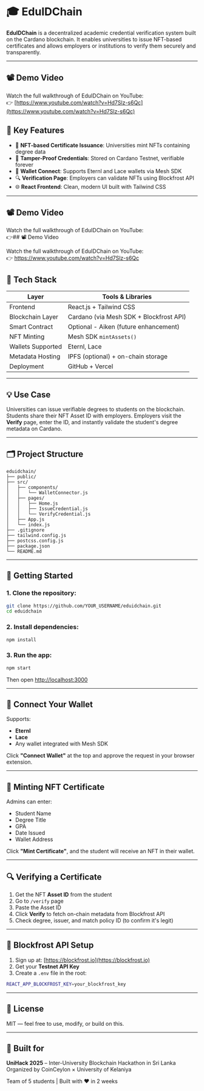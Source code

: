 # 🎓 EduIDChain

**EduIDChain** is a decentralized academic credential verification system built on the Cardano blockchain. It enables universities to issue NFT-based certificates and allows employers or institutions to verify them securely and transparently.

---
## 📽️ Demo Video

Watch the full walkthrough of EduIDChain on YouTube:  
👉 [https://www.youtube.com/watch?v=Hd7Slz-s6Qc](https://www.youtube.com/watch?v=Hd7Slz-s6Qc)

## 🚀 Key Features

- 🏫 **NFT-based Certificate Issuance**: Universities mint NFTs containing degree data
- 🔐 **Tamper-Proof Credentials**: Stored on Cardano Testnet, verifiable forever
- 👛 **Wallet Connect**: Supports Eternl and Lace wallets via Mesh SDK
- 🔍 **Verification Page**: Employers can validate NFTs using Blockfrost API
- 🌐 **React Frontend**: Clean, modern UI built with Tailwind CSS

---
## 📽️ Demo Video

Watch the full walkthrough of EduIDChain on YouTube:  
👉## 📽️ Demo Video

Watch the full walkthrough of EduIDChain on YouTube:  
👉 https://www.youtube.com/watch?v=Hd7Slz-s6Qc



## 🧱 Tech Stack

| Layer               | Tools & Libraries                         |
|--------------------|--------------------------------------------|
| Frontend           | React.js + Tailwind CSS                   |
| Blockchain Layer   | Cardano (via Mesh SDK + Blockfrost API)   |
| Smart Contract     | Optional - Aiken (future enhancement)     |
| NFT Minting        | Mesh SDK `mintAssets()`                   |
| Wallets Supported  | Eternl, Lace                              |
| Metadata Hosting   | IPFS (optional) + on-chain storage        |
| Deployment         | GitHub + Vercel                           |

---

## 💡 Use Case

Universities can issue verifiable degrees to students on the blockchain. Students share their NFT Asset ID with employers. Employers visit the **Verify** page, enter the ID, and instantly validate the student's degree metadata on Cardano.

---

## 🗂️ Project Structure

```
eduidchain/
├── public/
├── src/
│   ├── components/
│   │   └── WalletConnector.js
│   ├── pages/
│   │   ├── Home.js
│   │   ├── IssueCredential.js
│   │   └── VerifyCredential.js
│   ├── App.js
│   └── index.js
├── .gitignore
├── tailwind.config.js
├── postcss.config.js
├── package.json
└── README.md
```

---

## 🧪 Getting Started

### 1. Clone the repository:

```bash
git clone https://github.com/YOUR_USERNAME/eduidchain.git
cd eduidchain
```

### 2. Install dependencies:

```bash
npm install
```

### 3. Run the app:

```bash
npm start
```

Then open [http://localhost:3000](http://localhost:3000)

---

## 🔗 Connect Your Wallet

Supports:
- **Eternl**
- **Lace**
- Any wallet integrated with Mesh SDK

Click **"Connect Wallet"** at the top and approve the request in your browser extension.

---

## 🔐 Minting NFT Certificate

Admins can enter:
- Student Name
- Degree Title
- GPA
- Date Issued
- Wallet Address

Click **"Mint Certificate"**, and the student will receive an NFT in their wallet.

---

## 🔍 Verifying a Certificate

1. Get the NFT **Asset ID** from the student
2. Go to `/verify` page
3. Paste the Asset ID
4. Click **Verify** to fetch on-chain metadata from Blockfrost API
5. Check degree, issuer, and match policy ID (to confirm it's legit)

---

## 🧪 Blockfrost API Setup

1. Sign up at: [https://blockfrost.io](https://blockfrost.io)
2. Get your **Testnet API Key**
3. Create a `.env` file in the root:

```bash
REACT_APP_BLOCKFROST_KEY=your_blockfrost_key
```

---

## 📜 License

MIT — feel free to use, modify, or build on this.

---

## 🤝 Built for

**UniHack 2025** – Inter-University Blockchain Hackathon in Sri Lanka  
Organized by CoinCeylon × University of Kelaniya

Team of 5 students | Built with ❤️ in 2 weeks
